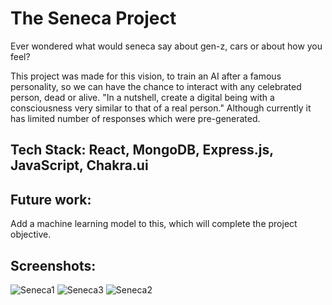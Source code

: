 # The Seneca Project
Ever wondered what would seneca say about gen-z, cars or about how you feel?

This project was made for this vision, to train an AI after a famous personality, so we can have the chance to interact with any celebrated person, dead or alive. 
"In a nutshell, create a digital being with a consciousness very similar to that of a real person."
Although currently it has limited number of responses which were pre-generated.

## Tech Stack: React, MongoDB, Express.js, JavaScript, Chakra.ui

## Future work:
Add a machine learning model to this, which will complete the project objective.

## Screenshots:
![Seneca1](https://github.com/Abhinav-Chdhary/the-seneca-project/assets/67590196/86a2ebe9-a734-4d1e-85b1-f8712877c1e8)
![Seneca3](https://github.com/Abhinav-Chdhary/the-seneca-project/assets/67590196/3b490f45-e0f4-445a-bf47-444d652f7485)
![Seneca2](https://github.com/Abhinav-Chdhary/the-seneca-project/assets/67590196/29952d55-a564-4a38-bda6-01198f3cfc60)
